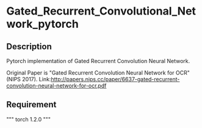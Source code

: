 # Gated_Recurrent_Convolutional_Network_pytorch

## Description
Pytorch implementation of Gated Recurrent Convolution Neural Network.

Original Paper is "Gated Recurrent Convolution Neural Network for
OCR" (NIPS 2017). Link:http://papers.nips.cc/paper/6637-gated-recurrent-convolution-neural-network-for-ocr.pdf

## Requirement
"""
torch 1.2.0
"""
